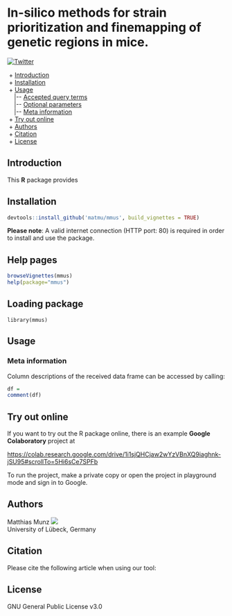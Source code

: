 # In-silico methods for strain prioritization and finemapping of genetic regions in mice.
[![Twitter](https://img.shields.io/twitter/url/http/shields.io.svg?style=social)](https://twitter.com/intent/tweet?hashtags=asd&url=https://www.biorxiv.org/content/...)

&nbsp;+ [Introduction](#Introduction)\
&nbsp;+ [Installation](#Installation)\
&nbsp;+ [Usage](#Usage)\
&nbsp;&nbsp;&nbsp;&nbsp;|-- [Accepted query terms](#Accepted-query-terms)\
&nbsp;&nbsp;&nbsp;&nbsp;|-- [Optional parameters](#Optional-parameters)\
&nbsp;&nbsp;&nbsp;&nbsp;|-- [Meta information](#Meta-information)\
&nbsp;+ [Try out online](#Try-out-online)\
&nbsp;+ [Authors](#Authors)\
&nbsp;+ [Citation](#Citation)\
&nbsp;+ [License](#License)


## Introduction
This **R** package provides 

## Installation
```R
devtools::install_github('matmu/mmus', build_vignettes = TRUE)
```

**Please note**: A valid internet connection (HTTP port: 80) is required in order to install and use the package.

## Help pages
```R
browseVignettes(mmus)
help(package="mmus")
```

## Loading package
```{r}
library(mmus)
```

## Usage


### Meta information
Column descriptions of the received data frame can be accessed by calling:

```R
df = 
comment(df)
```

## Try out online
If you want to try out the R package online, there is an example **Google Colaboratory** project at

https://colab.research.google.com/drive/1i1sjQHCjaw2wYzVBnXQ9iaghnk-jSU95#scrollTo=5Hi6sCe7SPFb

To run the project, make a private copy or open the project in playground mode and sign in to Google. 


## Authors
Matthias Munz [![](https://img.shields.io/twitter/follow/_MatthiasMunz?label=Follow&style=social)](https://img.shields.io/twitter/follow/_MatthiasMunz?label=Follow&style=social)\
University of Lübeck, Germany


## Citation
Please cite the following article when using our tool:


## License
GNU General Public License v3.0



